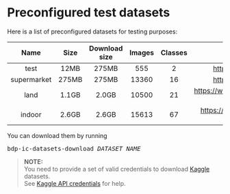 # Preconfigured test datasets

Here is a list of preconfigured datasets for testing purposes:

| Name               | Size  | Download size | Images | Classes | Source                                                         |
| :----------------: | :---: | :-----------: | :----: | :-----: | :------------------------------------------------------------: |
| test               | 12MB  | 275MB         | 555    | 2       | https://iplab.dmi.unict.it/MLC2018/                            |
| supermarket        | 275MB | 275MB         | 13360  | 16      | https://iplab.dmi.unict.it/MLC2018/                            |
| land               | 1.1GB | 2.0GB         | 10500  | 21      | https://www.kaggle.com/apollo2506/landuse-scene-classification |
| indoor             | 2.6GB | 2.6GB         | 15613  | 67      | https://www.kaggle.com/itsahmad/indoor-scenes-cvpr-2019        |

You can download them by running

<pre lang="bash">
bdp-ic-datasets-download <i>DATASET_NAME</i>
</pre>

> **NOTE:**  
> You need to provide a set of valid credentials to download [Kaggle](https://www.kaggle.com/) datasets.   
> See [Kaggle API credentials](https://github.com/Kaggle/kaggle-api#api-credentials) for help.